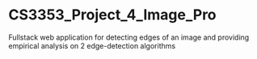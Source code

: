 # CS3353_Project_4_Image_Pro
Fullstack web application for detecting edges of an image and providing empirical analysis on 2 edge-detection algorithms
